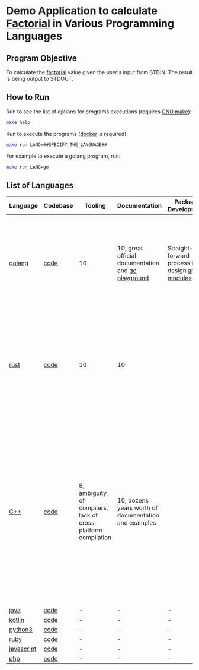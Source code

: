 # Demo Application to calculate [Factorial](https://en.wikipedia.org/wiki/Factorial) in Various Programming Languages

## Program Objective

To calculate the [factorial](https://en.wikipedia.org/wiki/Factorial) value given the user's input from STDIN. The result is being output to STDOUT.

## How to Run

Run to see the list of options for programs executions (requires [GNU make](https://www.gnu.org/software/make/)):

```bash
make help
```

Run to execute the programs ([docker](https://www.docker.com/) is required):

```bash
make run LANG=##SPECIFY_THE_LANGUAGE##
```

For example to execute a golang program, run:

```bash
make run LANG=go
```

## List of Languages

|Language|Codebase|Tooling|Documentation|Package Development|Testing|How easy to start|How easy to deploy|
|-|-|-|-|-|-|-|-|
|[golang](https://golang.org/)|[code](./go/main.go)|10|10, great official documentation and [go playground](https://play.golang.org/)|Straight-forward process to design [app modules](https://go.dev/blog/using-go-modules)|`Go` development motivates to employ `TDD` since the go tooling includes [`go test`](https://golang.org/doc/tutorial/add-a-test) application.|Depending on the language one uses on daily basis, it may take to get used to the fact that `go` is very versatile/simple language and doesn't come with much high level functions|Great compiler, it's very easy to compile and deploy as binary, even using [`scratch` docker image](https://hub.docker.com/_/scratch).|
|[rust](https://www.rust-lang.org/)|[code](./rust/main.rs)|10|10|||Depending on the language one uses on daily basis, it may take to get used to the fact that `rust` is designed for system programming and doesn't come with gc and high-level functions|Great compiler, it's very easy to compile and deploy as binary.|
|[C++](https://www.cplusplus.com/)|[code](./cpp/main.cpp)|8, ambiguity of compilers, lack of cross-platform compilation|10, dozens years worth of documentation and examples|||`c` was an inspiration and foundation for many languages from the list including `c++` which is likely to be the first language many engineers learn when it comes to computer programming. it is difficult to judge, but given many examples and an extensive documentation, it's a rather straight-forward to start developing in `c++`.|Not so easy, bearing in mind that even compiled program would require clib and potentially other dynamic, or static c libs to be present in process hosting OS.|
|[java](https://www.java.com/)|[code](./java/main.java)|-|-|-|-|-|-|
|[kotlin](https://kotlinlang.org/)|[code](./kotlin/main.kt)|-|-|-|-|-|-|
|[python3](https://www.python.org/)|[code](./py/main.py)|-|-|-|-|-|-|
|[ruby](https://www.ruby-lang.org/en/)|[code](./ruby/main.rb)|-|-|-|-|-|-|
|[javascript](https://www.javascript.com/)|[code](./js/main.js)|-|-|-|-|-|-|
|[php](https://www.php.net/)|[code](./php/main.php)|-|-|-|-|-|-|
